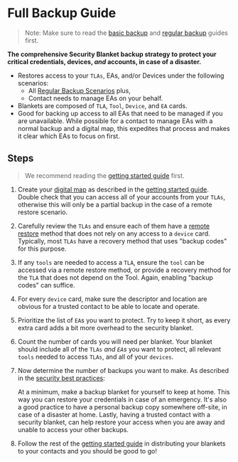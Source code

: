 # Full Backup Guide
> Note: Make sure to read the [basic backup](./basic-backup-guide.md) and [regular backup](./regular-backup-guide.md) guides first.

**The comprehensive Security Blanket backup strategy to protect your critical credentials, devices, *and* accounts, in case of a disaster.**
* Restores access to your `TLAs`, EAs, and/or Devices under the following scenarios:
    * All [Regular Backup Scenarios](./regular-backup-guide.md) plus,
    * Contact needs to manage EAs on your behalf. 
* Blankets are composed of `TLA`, `Tool`, `Device`, and `EA` cards.
* Good for backing up access to all EAs that need to be managed if you are unavailable. While possible for a contact to manage EAs with a normal backup and a digital map, this expedites that process and makes it clear which EAs to focus on first.

## Steps
> We recommend reading the [getting started guide](./getting-started.md) first.

1. Create your [digital map](./digital-map-template.md) as described in the [getting started guide](./getting-started.md). Double check that you can access all of your accounts from your `TLAs`, otherwise this will only be a partial backup in the case of a remote restore scenario.

2. Carefully review the `TLAs` and ensure each of them have a [remote restore](./glossary.md) method that does not rely on any access to a `device` card. Typically, most `TLAs` have a recovery method that uses "backup codes" for this purpose.

3. If any `tools` are needed to access a `TLA`, ensure the `tool` can be accessed via a remote restore method, or provide a recovery method for the `TLA` that does not depend on the Tool. Again, enabling "backup codes" can suffice.

4. For every `device` card, make sure the descriptor and location are obvious for a trusted contact to be able to locate and operate.

5. Prioritize the list of `EA`s you want to protect. Try to keep it short, as every extra card adds a bit more overhead to the security blanket.

4. Count the number of cards you will need per blanket. Your blanket should include all of the `TLAs` *and `EA`s* you want to protect, all relevant `tools` needed to access `TLAs`, and all of your `devices`.

5. Now determine the number of backups you want to make. As described in the [security best practices](./security-best-practices.md):

    At a minimum, make a backup blanket for yourself to keep at home. This way you can restore your credentials in case of an emergency. It's also a good practice to have a personal backup copy somewhere off-site, in case of a disaster at home. Lastly, having a trusted contact with a security blanket, can help restore your access when you are away and unable to access your other backups.

6. Follow the rest of the [getting started guide](./getting-started.md) in distributing your blankets to your contacts and you should be good to go!